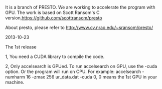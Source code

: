 It is a branch of PRESTO. We are working to accelerate the program with GPU. The work is based on Scott Ransom's C version,https://github.com/scottransom/presto


About presto, please refer to http://www.cv.nrao.edu/~sransom/presto/





2013-10-23


The 1st release


1, You need a CUDA library to compile the code. 


2, Only accelsearch is GPUed. To run accelsearch on GPU, use the -cuda option. Or the program will run on CPU.
For example: accelsearch -numharm 16 -zmax 256 ur_data.dat -cuda 0, 0 means the 1st GPU in your machine.
